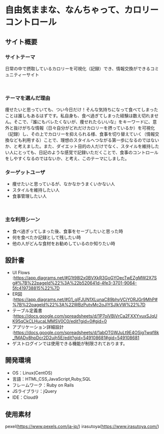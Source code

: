 # 自由気ままな、なんちゃって、カロリーコントロール

## サイト概要
### サイトテーマ
日常の中で摂取しているカロリーを可視化（記録）でき、情報交換ができるコミュニティーサイト

​
### テーマを選んだ理由
痩せたいと思っていても、つい今日だけ！そんな気持ちになって食べてしまったことは誰しもあるはずです。私自身も、食べ過ぎてしまった経験は数え切れません。そこで、『誰にもバレたくないが、痩せれたらいいな』をキーワードに、意外と抜けがちな情報（日々自分がどれだけカロリーを摂っているか）を可視化（記録）し、その上でカロリーを抑えられる様、食事を切り替えていく（情報交換なども利用する）ことで、理想のスタイルへつながる第一歩になるのではないか、と考えました。また、ダイエット目的の人だけでなく、スタイルを維持したい人にとっても、日記のような感覚で記録いただくことで、食事のコントロールをしやすくなるのではないか、と考え、このテーマにしました。


### ターゲットユーザ
- 痩せたいと思っているが、なかなかうまくいかない人
- スタイルを維持したい人
- 食事管理したい人

​
### 主な利用シーン
- 食べ過ぎってしまった後、食事をセーブしたいと思った時
- 何を食べたか記録として残したい時
- 他の人がどんな食材をお勧めしているのか知りたい時

## 設計書
- UI Flows :https://app.diagrams.net/#G1t98l2x0BVXkR3GoGYOecTwEZgMW2X7Sg#%7B%22pageId%22%3A%22b520641d-4fe3-3701-9064-5fc419738815%22%7D
- ER図 :https://app.diagrams.net/#G1_gIFJUN1XLunaC89bhyVCjYORJGr9MhP#%7B%22pageId%22%3A%22WBzPutvMc2oJIYSJlkVW%22%7D
- テーブル定義書 :https://docs.google.com/spreadsheets/d/1P7oiVBjVrCa2FXXYvuxSJqUK95qCkCLHucaLMMSV0C0/edit?gid=0#gid=0
- アプリケーション詳細設計 :https://docs.google.com/spreadsheets/d/1abOTGWJuLt9E4OSjgTwqf8k_fMADv8hpDcr2D2ujh5E/edit?gid=549108681#gid=549108681
​
- ゲストログインでは使用できる機能が制限されております。

## 開発環境
- OS：Linux(CentOS)
- 言語：HTML,CSS,JavaScript,Ruby,SQL
- フレームワーク：Ruby on Rails
- JSライブラリ：jQuery
- IDE：Cloud9
​
## 使用素材
pexel(https://www.pexels.com/ja-jp/)
irasutoya(https://www.irasutoya.com/)
